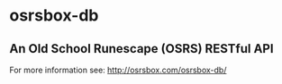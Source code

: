 # osrsbox-db
## An Old School Runescape (OSRS) RESTful API

For more information see: http://osrsbox.com/osrsbox-db/